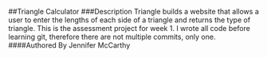 ##Triangle Calculator
###Description
Triangle builds a website that allows a user to enter the lengths of each side of a triangle and returns the type of triangle. 
This is the assessment project for week 1. I wrote all code before learning git, therefore there are not multiple commits, only one.
####Authored By
Jennifer McCarthy
 
 
